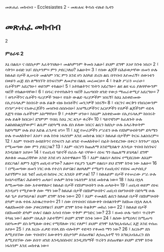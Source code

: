 ﻿
 መጽሐፈ መክብብ - Ecclesiastes 2 - መጽሐፍ ቅዱስ ብሉይ ኪዳን
# መጽሐፈ መክብብ
2
### ምዕራፍ 2
እኔ በልቤ። ና በደስታም እፈትንሃለሁ፥ መልካምንም ቅመስ አልሁ፤ ይህም ደግሞ እነሆ ከንቱ ነበረ።
2 ፤ ሳቅን። ዕብድ ነህ፤ ደስታንም። ምን ታደርጋለህ? አልሁት።
3 ፤ የሰው ልጆች በሕይወታቸው ዘመን ሁሉ ከፀሐይ በታች ሊሠሩት መልካም ነገር ምን እንደ ሆነ እስካይ ድረስ ልቤ በጥበብ እየመራኝ፥ ሰውነቴን በወይን ጠጅ ደስ ለማሰኘት ስንፍናንም ለመያዝ በልቤ መረመርሁ።
4 ፤ ትልቅ ሥራን ሠራሁ፥ ቤቶችንም አደረግሁ፥ ወይንም ተከልሁ፤
5 ፤ አትክልትንና ገነትን አደረግሁ፥ ልዩ ልዩ ፍሬ ያለባቸውንም ዛፎች ተከልሁባቸው፤
6 ፤ በዱር የተተከሉትን ዛፎች አጠጣበት ዘንድ የውኃ ማጠራቀሚያ አደረግሁ።
7 ፤ ወንዶችንና ሴቶችን ባሪያዎች ገዛሁ፥ የቤት ውልድ ባሪያዎችም ነበሩኝ፤ ከእኔ አስቀድመው በኢየሩሳሌም ከነበሩት ሁሉ ይልቅ ብዙ ከብቶችና መንጋዎች ነበሩኝ።
8 ፤ ብርንና ወርቅን የከበረውንም የነገሥታትና የአውራጆችን መዝገብ ሰበሰብሁ፤ አዝማሪዎችንና አርሆዎችን የሰዎች ልጆችንም ተድላ እጅግ የበዙ ሴቶችንም አከማቸሁ።
9 ፤ ታላቅም ሆንሁ፥ ከእኔም አስቀድመው በኢየሩሳሌም ከነበሩት ሁሉ ይልቅ ከበርሁ፤ ደግምም ጥበቤ ከእኔ ጋር ጸንታ ቀረች።
10 ፤ ዓይኖቼንም ከፈለጉት ሁሉ አልከለከልኋቸውም፤ ልቤም በድካሜ ሁሉ ደስ ይለው ነበርና ልቤን ከደስታ ሁሉ አላራቅሁትም ከድካሜም ሁሉ ይህ እድል ፈንታዬ ሆነ።
11 ፤ እጄ የሠራቻችን ሥራዬን ሁሉ የደከምሁበትንም ድካሜን ሁሉ ተመለከትሁ፤ እነሆ፥ ሁሉ ከንቱ ነፋስንም እንደ መከተል ነበር፥ ከፀሐይ በታችም ትርፍ አልነበረም።
12 ፤ እኔም ጥበብን ዕብደትንና ስንፍናን አይ ዘንድ ተመለከትሁ፤ በፊት ከተደረገው በቀር፥ ከንጉሥ በኋላ የሚመጣው ሰው ምን ያደርጋል?
13 ፤ እኔም ብርሃን ከጨለማ እንደሚበልጥ እንዲሁ ጥበብ ከስንፍና እንዲበልጥ አየሁ።
14 ፤ የጠቢብ ዓይኖች በራሱ ላይ ናቸው፥ ሰነፍ ግን በጨለማ ይሄዳል፤ ደግሞ ለሁለቱ መጨረሻቸው አንድ እንደ ሆነ አስተዋልሁ።
15 ፤ እኔም በልቤ። ለሰነፍ የሚደርሰው ለእኔም ይደርሳል፤ ለምን እጅግ ጠቢብ ሆንሁ? አልሁ። የዚያን ጊዜም በልቤ። ይህ ደግሞ ከንቱ ነው አልሁ።
16 ፤ በሚመጣው ዘመን ነገር ሁሉ የተረሳ ይሆናልና ለዘላለም የሚሆን የጠቢብና የሰነፍ መታሰቢያ አይገኝም። አዬ ጉድ! ጠቢብ ከሰነፍ ጋር እንዴት ይሞታል!
17 ፤ ከፀሐይም በታች የተሠራው ሥራ ሁሉ ከብዶብኛልና ሕይወትን ጠላሁ፤ ሁሉም ከንቱ ነፋስንም እንደ መከተል ነው።
18 ፤ ከእኔ በኋላ ለሚመጣው ሰው እተወዋለሁና ከፀሐይ በታች የደከምሁበትን ሁሉ ጠላሁት።
19 ፤ ጠቢብ ወይም ሰነፍ እንዲሆን የሚያውቅ ሰው ማን ነው? ከፀሐይ በታች በደከምሁበትና ጠቢብ በሆንሁበት በድካሜ ሁሉ ላይ ጌታ ይሆንበታል፤ ይህም ደግሞ ከንቱ ነው።
20 ፤ እኔም ተመልሼ ልቤን ከፀሐይ በታች በደከምሁበት ድካም ሁሉ ተስፋ አስቈረጥሁት።
21 ፤ ሰው በጥበብና በእውቀት በብልሃትም ከደከመ በኋላ ለሌላ ላልደከመበት ሰው ያወርሰዋልና፤ ይህም ደግሞ ከንቱ ትልቅም መከራ ነው።
22 ፤ ከፀሐይ በታች በደከመበት ድካም ሁሉና በልቡ አሳብ የሰው ጥቅም ምንድር ነው?
23 ፤ ዘመኑ ሁሉ ኀዘን፥ ጥረትም ትካዜ ነው፤ ልቡም በሌሊት አይተኛም፤ ይህም ደግሞ ከንቱ ነው።
24 ፤ ለሰው ከሚበላና ከሚጠጣ በድካሙም ደስ ከሚለው በቀር የሚሻለው ነገር የለም፤ ይህም ደግሞ ከእግዚአብሔር እጅ እንደ ተሰጠ አየሁ።
25 ፤ ያለ እርሱ ፈቃድ የበላ ደስ ብሎትም ተድላን የቀመሰ ማን ነው?
26 ፤ እርሱም ደስ ለሚያሰኘው ሰው ጥበብንና እውቀትን ደስታንም ይሰጠዋል፤ ለኃጢአተኛ ግን እግዚአብሔርን ደስ ለሚያሰኘው ሰው ይሰጥ ዘንድ እንዲሰበስብና እንዲያከማች ጥረትን ይሰጠዋል። ይህም ደግሞ ከንቱ ነፋስንም እንደ መከተል ነው።
